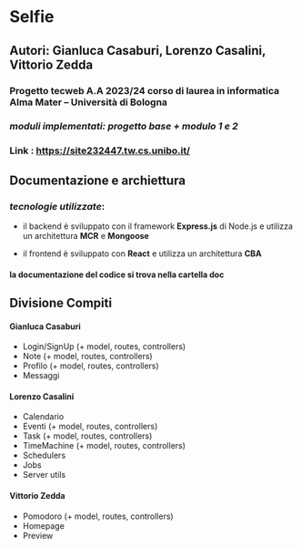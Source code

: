 # Selfie 

## Autori: Gianluca Casaburi, Lorenzo Casalini, Vittorio Zedda

### Progetto tecweb A.A 2023/24 corso di laurea in informatica Alma Mater – Università di Bologna

### ***moduli implementati: progetto base + modulo 1 e 2***

### Link : https://site232447.tw.cs.unibo.it/

## Documentazione e archiettura 

### ***tecnologie utilizzate***:

- il backend è sviluppato con il framework **Express.js** di Node.js e utilizza un architettura **MCR** e **Mongoose**

- il frontend è sviluppato con **React** e utilizza un architettura **CBA**


#### **la documentazione del codice si trova nella cartella doc**


## Divisione Compiti

#### Gianluca Casaburi
- Login/SignUp (+ model, routes, controllers)
- Note (+ model, routes, controllers)
- Profilo  (+ model, routes, controllers)
- Messaggi

#### Lorenzo Casalini
- Calendario
- Eventi (+ model, routes, controllers)
- Task (+ model, routes, controllers)
- TimeMachine (+ model, routes, controllers)
- Schedulers
- Jobs
- Server utils

#### Vittorio Zedda
- Pomodoro (+ model, routes, controllers)
- Homepage
- Preview